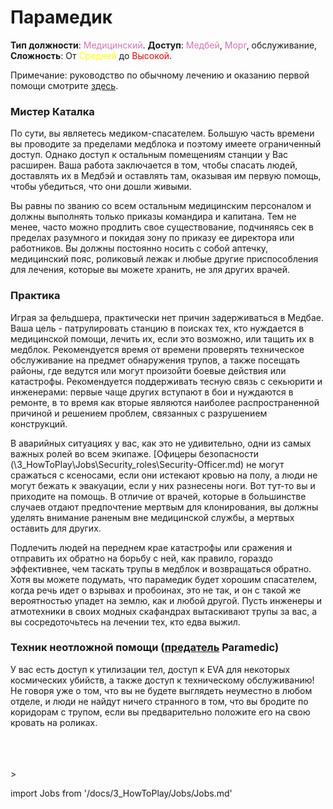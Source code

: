 # Парамедик

**Тип должности**: <font color="#d673b2">Медицинский</font>. **Доступ**: <font color="#d673b2">Медбей</font>, <font color="#d673b2">Морг</font>, обслуживание, **Сложность**: От <font color="Yellow">Средней</font> до <font color="Red">Высокой</font>.

Примечание: руководство по обычному лечению и оказанию первой помощи смотрите [здесь](\3_HowToPlay\Jobs\Medical_roles\Medical-Doctor.md).

### Мистер Каталка

По сути, вы являетесь медиком-спасателем. Большую часть времени вы проводите за пределами медблока и поэтому имеете ограниченный доступ. Однако доступ к остальным помещениям станции у Вас расширен. Ваша работа заключается в том, чтобы спасать людей, доставлять их в Медбэй и оставлять там, оказывая им первую помощь, чтобы убедиться, что они дошли живыми.

Вы равны по званию со всем остальным медицинским персоналом и должны выполнять только приказы командира и капитана. Тем не менее, часто можно продлить свое существование, подчиняясь сек в пределах разумного и покидая зону по приказу ее директора или работников. Вы должны постоянно носить с собой аптечку, медицинский пояс, роликовый лежак и любые другие приспособления для лечения, которые вы можете хранить, не зля других врачей.

### Практика

Играя за фельдшера, практически нет причин задерживаться в Медбае. Ваша цель - патрулировать станцию в поисках тех, кто нуждается в медицинской помощи, лечить их, если это возможно, или тащить их в медблок. Рекомендуется время от времени проверять техническое обслуживание на предмет обнаружения трупов, а также посещать районы, где ведутся или могут произойти боевые действия или катастрофы. Рекомендуется поддерживать тесную связь с секьюрити и инженерами: первые чаще других вступают в бои и нуждаются в ремонте, в то время как вторые являются наиболее распространенной причиной и решением проблем, связанных с разрушением конструкций.

В аварийных ситуациях у вас, как это не удивительно, одни из самых важных ролей во всем экипаже. [Офицеры безопасности (\3_HowToPlay\Jobs\Security_roles\Security-Officer.md) не могут сражаться с ксеносами, если они истекают кровью на полу, а люди не могут бежать к эвакуации, если у них разнесены ноги. Вот тут-то вы и приходите на помощь. В отличие от врачей, которые в большинстве случаев отдают предпочтение мертвым для клонирования, вы должны уделять внимание раненым вне медицинской службы, а мертвых оставить для других.

Подлечить людей на переднем крае катастрофы или сражения и отправить их обратно на борьбу с ней, как правило, гораздо эффективнее, чем таскать трупы в медблок и возвращаться обратно. Хотя вы можете подумать, что парамедик будет хорошим спасателем, когда речь идет о взрывах и пробоинах, это не так, и он с такой же вероятностью упадет на землю, как и любой другой. Пусть инженеры и атмотехники в своих модных скафандрах вытаскивают трупы за вас, а вы сосредоточьтесь на лечении тех, кто едва выжил.

### Техник неотложной помощи ([предатель](\3_HowToPlay\Jobs\Antagonist_roles\Traitor.md) Paramedic)

У вас есть доступ к утилизации тел, доступ к EVA для некоторых космических убийств, а также доступ к техническому обслуживанию! Не говоря уже о том, что вы не будете выглядеть неуместно в любом отделе, и люди не найдут ничего странного в том, что вы бродите по коридорам с трупом, если вы предварительно положите его на свою кровать на роликах.

  <br/>
<br/>
<br/>>

import Jobs from '/docs/3_HowToPlay/Jobs/Jobs.md'

<Jobs />

